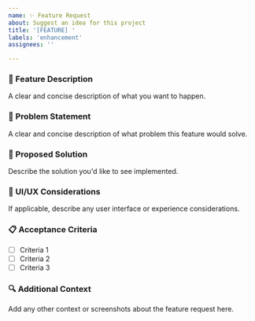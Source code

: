 ```yaml
---
name: ✨ Feature Request
about: Suggest an idea for this project
title: '[FEATURE] '
labels: 'enhancement'
assignees: ''

---
```


### 🎯 Feature Description
A clear and concise description of what you want to happen.

### 🤔 Problem Statement
A clear and concise description of what problem this feature would solve.

### 🔄 Proposed Solution
Describe the solution you'd like to see implemented.

### 🎨 UI/UX Considerations
If applicable, describe any user interface or experience considerations.

### 📋 Acceptance Criteria
- [ ] Criteria 1
- [ ] Criteria 2
- [ ] Criteria 3

### 🔍 Additional Context
Add any other context or screenshots about the feature request here. 